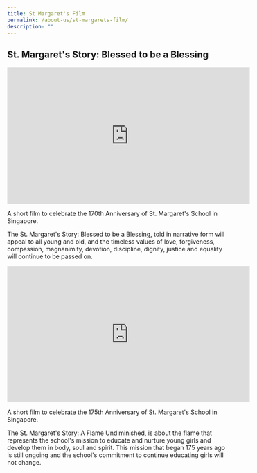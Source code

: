 ```yaml
---
title: St Margaret's Film
permalink: /about-us/st-margarets-film/
description: ""
---
```

## St. Margaret's Story: Blessed to be a Blessing

<iframe width="560" height="315" src="https://www.youtube.com/embed/Mbh2zqinjmA" title="YouTube video player" frameborder="0" allow="accelerometer; autoplay; clipboard-write; encrypted-media; gyroscope; picture-in-picture; web-share" allowfullscreen></iframe>

A short film to celebrate the 170th Anniversary of St. Margaret's School in Singapore.
  

The St. Margaret's Story: Blessed to be a Blessing, told in narrative form will appeal to all young and old, and the timeless values of love, forgiveness, compassion, magnanimity, devotion, discipline, dignity, justice and equality will continue to be passed on.



<iframe width="560" height="315" src="https://www.youtube.com/embed/1Btw9Od_3lg" title="YouTube video player" frameborder="0" allow="accelerometer; autoplay; clipboard-write; encrypted-media; gyroscope; picture-in-picture; web-share" allowfullscreen></iframe>


A short film to celebrate the 175th Anniversary of St. Margaret's School in Singapore.  
  
The St. Margaret's Story: A Flame Undiminished, is about the flame that represents the school's mission to educate and nurture young girls and develop them in body, soul and spirit. This mission that began 175 years ago is still ongoing and the school's commitment to continue educating girls will not change.